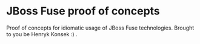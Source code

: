 JBoss Fuse proof of concepts
=========

Proof of concepts for idiomatic usage of JBoss Fuse technologies. Brought to you be Henryk Konsek :) .
